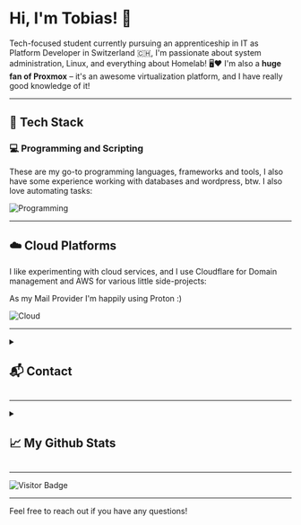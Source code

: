 # Hi, I'm Tobias! 👋

Tech-focused student currently pursuing an apprenticeship in IT as Platform Developer in Switzerland 🇨🇭, I'm passionate about system administration, Linux, and everything about Homelab! 🖥️❤️ I'm also a **huge fan of Proxmox** – it's an awesome virtualization platform, and I have really good knowledge of it!

---

## 🔧 Tech Stack

### 💻 Programming and Scripting

These are my go-to programming languages, frameworks and tools, I also have some experience working with databases and wordpress, btw. I also love automating tasks:

![Programming](https://go-skill-icons.vercel.app/api/icons?i=bash,powershell,python,fastapi,flask,mysql,wordpress,git,github)

---

## ☁️ Cloud Platforms

I like experimenting with cloud services, and I use Cloudflare for Domain management and AWS for various little side-projects:

As my Mail Provider I'm happily using Proton :)

![Cloud](https://go-skill-icons.vercel.app/api/icons?i=cloudflare,aws,proton)

---

<details>
 <summary>

  ## 📬 Contact</summary>
  You can reach me via the following:
  - Matrix: `@crazywolf13:matrix.org`
  - E-Mail: `mail@crazywolf.dev`
  - Discord: `@crazywolf13` 
  <br>
  
</details>

---


<details>
 <summary>

  ## 📈 My Github Stats</summary>
  ![](https://github-readme-stats.vercel.app/api?username=CrazyWolf13&show_icons=true&locale=en&theme=tokyonight)
  ![](http://github-profile-summary-cards.vercel.app/api/cards/profile-details?username=CrazyWolf13&theme=tokyonight)
  ![](http://github-profile-summary-cards.vercel.app/api/cards/most-commit-language?username=CrazyWolf13&theme=tokyonight)

  

</details>

---

![Visitor Badge](https://visitor-badge.laobi.icu/badge?page_id=CrazyWolf13.CrazyWolf13)

---

Feel free to reach out if you have any questions!
